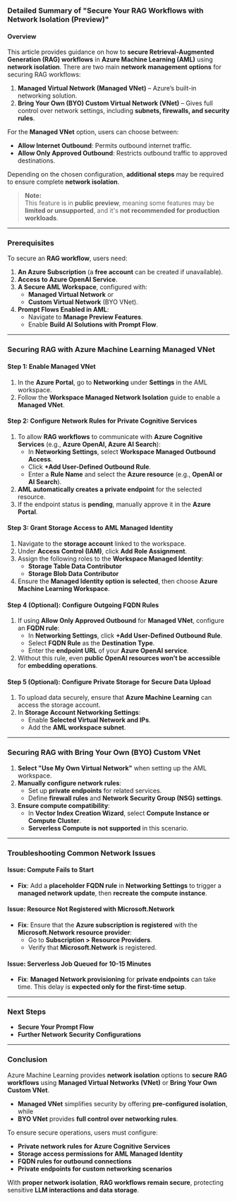 ### **Detailed Summary of "Secure Your RAG Workflows with Network Isolation (Preview)"**

#### **Overview**

This article provides guidance on how to **secure Retrieval-Augmented Generation (RAG) workflows** in **Azure Machine Learning (AML)** using **network isolation**. There are two main **network management options** for securing RAG workflows:

1. **Managed Virtual Network (Managed VNet)** – Azure’s built-in networking solution.
2. **Bring Your Own (BYO) Custom Virtual Network (VNet)** – Gives full control over network settings, including **subnets, firewalls, and security rules**.

For the **Managed VNet** option, users can choose between:

- **Allow Internet Outbound**: Permits outbound internet traffic.
- **Allow Only Approved Outbound**: Restricts outbound traffic to approved destinations.

Depending on the chosen configuration, **additional steps** may be required to ensure complete **network isolation**.

> **Note:**  
> This feature is in **public preview**, meaning some features may be **limited or unsupported**, and it's **not recommended for production workloads**.

---

### **Prerequisites**

To secure an **RAG workflow**, users need:

1. **An Azure Subscription** (a **free account** can be created if unavailable).
2. **Access to Azure OpenAI Service**.
3. **A Secure AML Workspace**, configured with:
   - **Managed Virtual Network** or
   - **Custom Virtual Network** (BYO VNet).
4. **Prompt Flows Enabled in AML**:
   - Navigate to **Manage Preview Features**.
   - Enable **Build AI Solutions with Prompt Flow**.

---

### **Securing RAG with Azure Machine Learning Managed VNet**

#### **Step 1: Enable Managed VNet**

1. In the **Azure Portal**, go to **Networking** under **Settings** in the AML workspace.
2. Follow the **Workspace Managed Network Isolation** guide to enable a **Managed VNet**.

#### **Step 2: Configure Network Rules for Private Cognitive Services**

1. To allow **RAG workflows** to communicate with **Azure Cognitive Services** (e.g., **Azure OpenAI, Azure AI Search**):
   - In **Networking Settings**, select **Workspace Managed Outbound Access**.
   - Click **+Add User-Defined Outbound Rule**.
   - Enter a **Rule Name** and select the **Azure resource** (e.g., **OpenAI or AI Search**).
2. **AML automatically creates a private endpoint** for the selected resource.
3. If the endpoint status is **pending**, manually approve it in the **Azure Portal**.

#### **Step 3: Grant Storage Access to AML Managed Identity**

1. Navigate to the **storage account** linked to the workspace.
2. Under **Access Control (IAM)**, click **Add Role Assignment**.
3. Assign the following roles to the **Workspace Managed Identity**:
   - **Storage Table Data Contributor**
   - **Storage Blob Data Contributor**
4. Ensure the **Managed Identity option is selected**, then choose **Azure Machine Learning Workspace**.

#### **Step 4 (Optional): Configure Outgoing FQDN Rules**

1. If using **Allow Only Approved Outbound** for **Managed VNet**, configure an **FQDN rule**:
   - In **Networking Settings**, click **+Add User-Defined Outbound Rule**.
   - Select **FQDN Rule** as the **Destination Type**.
   - Enter the **endpoint URL** of your **Azure OpenAI service**.
2. Without this rule, even **public OpenAI resources won’t be accessible** for **embedding operations**.

#### **Step 5 (Optional): Configure Private Storage for Secure Data Upload**

1. To upload data securely, ensure that **Azure Machine Learning** can access the storage account.
2. In **Storage Account Networking Settings**:
   - Enable **Selected Virtual Network and IPs**.
   - Add the **AML workspace subnet**.

---

### **Securing RAG with Bring Your Own (BYO) Custom VNet**

1. **Select "Use My Own Virtual Network"** when setting up the AML workspace.
2. **Manually configure network rules**:
   - Set up **private endpoints** for related services.
   - Define **firewall rules** and **Network Security Group (NSG) settings**.
3. **Ensure compute compatibility**:
   - In **Vector Index Creation Wizard**, select **Compute Instance or Compute Cluster**.
   - **Serverless Compute is not supported** in this scenario.

---

### **Troubleshooting Common Network Issues**

#### **Issue: Compute Fails to Start**

- **Fix**: Add a **placeholder FQDN rule** in **Networking Settings** to trigger a **managed network update**, then **recreate the compute instance**.

#### **Issue: Resource Not Registered with Microsoft.Network**

- **Fix**: Ensure that the **Azure subscription is registered** with the **Microsoft.Network resource provider**:
  - Go to **Subscription > Resource Providers**.
  - Verify that **Microsoft.Network** is registered.

#### **Issue: Serverless Job Queued for 10-15 Minutes**

- **Fix**: **Managed Network provisioning** for **private endpoints** can take time. This delay is **expected only for the first-time setup**.

---

### **Next Steps**

- **Secure Your Prompt Flow**
- **Further Network Security Configurations**

---

### **Conclusion**

Azure Machine Learning provides **network isolation** options to **secure RAG workflows** using **Managed Virtual Networks (VNet)** or **Bring Your Own Custom VNet**.

- **Managed VNet** simplifies security by offering **pre-configured isolation**, while
- **BYO VNet** provides **full control over networking rules**.

To ensure secure operations, users must configure:

- **Private network rules for Azure Cognitive Services**
- **Storage access permissions for AML Managed Identity**
- **FQDN rules for outbound connections**
- **Private endpoints for custom networking scenarios**

With **proper network isolation**, **RAG workflows remain secure**, protecting sensitive **LLM interactions and data storage**.
